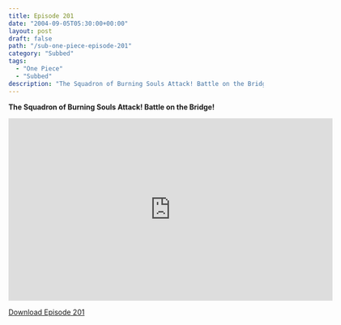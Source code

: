 ```yaml
---
title: Episode 201
date: "2004-09-05T05:30:00+00:00"
layout: post
draft: false
path: "/sub-one-piece-episode-201"
category: "Subbed"
tags:
  - "One Piece"
  - "Subbed"
description: "The Squadron of Burning Souls Attack! Battle on the Bridge!"
---
```


**The Squadron of Burning Souls Attack! Battle on the Bridge!**

<iframe width="640" height="360" src="https://www.rapidvideo.com/e/FXQGPHQMCW" frameborder="0" marginwidth=0 marginheight=0 scrolling=no allowfullscreen></iframe>

<a href="http://ouo.io/qs/eCodkFEQ?s=https://rapidvid.to/d/https://www.rapidvideo.com/e/FXQGPHQMCW">Download Episode 201</a>
